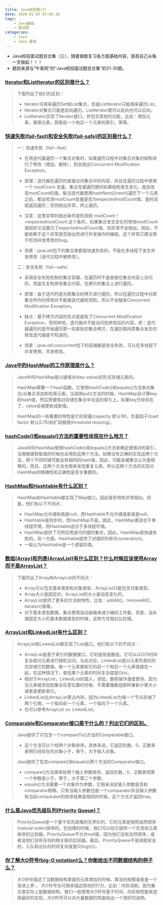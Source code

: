```yaml
---
title: Java校招题(3)
date: 2020-01-03 07:05:18
tags:
	- Java基础
	- 面试题
categories:
	- Java
	- Java 基础
---
```


* Java校招面试题目合集（三），随着做题复习各方面基础内容，提高自己从每一天做起！！！
* 题目来源与“牛客网”的“Java校招面试题目合集”的21-30题。

<!-- more -->

### [Iterator和ListIterator的区别是什么？]( https://www.nowcoder.com/ta/review-java/review?page=21 )

>  下面列出了他们的区别：
>
> * Iterator可用来遍历Set和List集合，但是ListIterator只能用来遍历List。
> * Iterator对集合只能是前向遍历，ListIterator既可以前向也可以后向。
> * ListIterator实现了Iterator接口，并包含其他的功能，比如：增加元素，替换元素，获取前一个和后一个元素的索引，等等。 

### [快速失败(fail-fast)和安全失败(fail-safe)的区别是什么？]( https://www.nowcoder.com/ta/review-java/review?page=22 )

> 一：快速失败（fail—fast）
>
> * 在用迭代器遍历一个集合对象时，如果遍历过程中对集合对象的结构进行了修改（增加、删除），则会抛出Concurrent Modification Exception。
>
> * 原理：迭代器在遍历时直接访问集合中的内容，并且在遍历过程中使用一个 modCount 变量。集合在被遍历期间如果结构发生变化，就会改变modCount的值。每当迭代器使用hashNext()/next()遍历下一个元素之前，都会检测modCount变量是否为expectedmodCount值，是的话就返回遍历；否则抛出异常，终止遍历。
>
> * 注意：这里异常的抛出条件是检测到 modCount！=expectedmodCount 这个条件。如果集合发生变化时修改modCount值刚好又设置为了expectedmodCount值，则异常不会抛出。因此，不能依赖于这个异常是否抛出而进行并发操作的编程，这个异常只建议用于检测并发修改的bug。
>
> * 场景：java.util包下的集合类都是快速失败的，不能在多线程下发生并发修改（迭代过程中被修改）。
>
> 二：安全失败（fail—safe）
>
> * 采用安全失败机制的集合容器，在遍历时不是直接在集合内容上访问的，而是先复制原有集合内容，在拷贝的集合上进行遍历。
>
> * 原理：由于迭代时是对原集合的拷贝进行遍历，所以在遍历过程中对原集合所作的修改并不能被迭代器检测到，所以不会触发Concurrent Modification Exception。
>
> * 缺点：基于拷贝内容的优点是避免了Concurrent Modification Exception，但同样地，迭代器并不能访问到修改后的内容，即：迭代器遍历的是开始遍历那一刻拿到的集合拷贝，在遍历期间原集合发生的修改迭代器是不知道的。
>
> * 场景：java.util.concurrent包下的容器都是安全失败，可以在多线程下并发使用，并发修改。

### [Java中的HashMap的工作原理是什么？]( https://www.nowcoder.com/ta/review-java/review?query=&asc=true&order=&page=23 )

>  Java中的HashMap是以键值对(key-value)的形式存储元素的。
>
> HashMap需要一个hash函数，它使用hashCode()和equals()方法来向集合/从集合添加和检索元素。当调用put()方法的时候，HashMap会计算key的hash值，然后把键值对存储在集合中合适的索引上。如果key已经存在了，value会被更新成新值。
>
> HashMap的一些重要的特性是它的容量(capacity 默认16)，负载因子(load factor 默认0.75)和扩容极限(threshold resizing)。 

### [hashCode()和equals()方法的重要性体现在什么地方？]( https://www.nowcoder.com/ta/review-java/review?query=&asc=true&order=&page=24 )

>  Java中的HashMap使用hashCode()和equals()方法来确定键值对的索引，当根据键获取值的时候也会用到这两个方法。如果没有正确的实现这两个方法，两个不同的键可能会有相同的hash值，因此，可能会被集合认为是相等的。而且，这两个方法也用来发现重复元素。所以这两个方法的实现对HashMap的精确性和正确性是至关重要的。 

### [HashMap和Hashtable有什么区别？]( https://www.nowcoder.com/ta/review-java/review?query=&asc=true&order=&page=25 )

> HashMap和Hashtable都实现了Map接口，因此很多特性非常相似。但是，他们有以下不同点：
>
> * HashMap允许键和值是null，而Hashtable不允许键或者值是null。
> * Hashtable是同步的，而HashMap不是。因此，HashMap更适合于单线程环境，而Hashtable适合于多线程环境。
> * HashMap提供了可供应用迭代的键的集合，因此，HashMap是快速失败的。另一方面，Hashtable提供了对键的列举(Enumeration)。
> * 一般认为Hashtable是一个遗留的类。 

### [数组(Array)和列表(ArrayList)有什么区别？什么时候应该使用Array而不是ArrayList？]( https://www.nowcoder.com/ta/review-java/review?page=26 )

> 下面列出了Array和ArrayList的不同点：
>
> * Array可以包含基本类型和对象类型，ArrayList只能包含对象类型。
> * Array大小是固定的，ArrayList的大小是动态变化的。
> * ArrayList提供了更多的方法和特性，比如：addAll()，removeAll()，iterator()等等。
> * 对于基本类型数据，集合使用自动装箱来减少编码工作量。但是，当处理固定大小的基本数据类型的时候，这种方式相对比较慢。 

### [ArrayList和LinkedList有什么区别？]( https://www.nowcoder.com/ta/review-java/review?page=27 )

> ArrayList和LinkedList都实现了List接口，他们有以下的不同点：
>
> * ArrayList是基于索引的数据接口，它的底层是数组。它可以以O(1)时间复杂度对元素进行随机访问。与此对应，LinkedList是以元素列表的形式存储它的数据，每一个元素都和它的前一个和后一个元素链接在一起，在这种情况下，查找某个元素的时间复杂度是O(n)。
> * 相对于ArrayList，LinkedList的插入，添加，删除操作速度更快，因为当元素被添加到集合任意位置的时候，不需要像数组那样重新计算大小或者是更新索引。
> * LinkedList比ArrayList更占内存，因为LinkedList为每一个节点存储了两个引用，一个指向前一个元素，一个指向下一个元素。
> * 也可以参考ArrayList vs. LinkedList。 

### [Comparable和Comparator接口是干什么的？列出它们的区别。]( https://www.nowcoder.com/ta/review-java/review?page=28 )

> Java提供了只包含一个compareTo()方法的Comparable接口。
>
> * 这个方法可以个给两个对象排序。具体来说，它返回负数，0，正数来表明已经存在的对象小于，等于，大于输入对象。
>
> Java提供了包含compare()和equals()两个方法的Comparator接口。
>
> * compare()方法用来给两个输入参数排序，返回负数，0，正数表明第一个参数是小于，等于，大于第二个参数。
> * equals()方法需要一个对象作为参数，它用来决定输入参数是否和comparator相等。只有当输入参数也是一个comparator并且输入参数和当前comparator的排序结果是相同的时候，这个方法才返回true。 

### [什么是Java优先级队列(Priority Queue)？]( https://www.nowcoder.com/ta/review-java/review?page=29 )

> PriorityQueue是一个基于优先级堆的无界队列，它的元素是按照自然顺序(natural order)排序的。在创建的时候，我们可以给它提供一个负责给元素排序的比较器。PriorityQueue不允许null值，因为他们没有自然顺序，或者说他们没有任何的相关联的比较器。最后，PriorityQueue不是线程安全的，入队和出队的时间复杂度是O(log(n))。

### [你了解大O符号(big-O notation)么？你能给出不同数据结构的例子么？]( https://www.nowcoder.com/ta/review-java/review?page=30 )

> 大O符号描述了当数据结构里面的元素增加的时候，算法的规模或者是一个渐进上界 。
> 大O符号也可用来描述其他的行为，比如：内存消耗。因为集合类实际上是数据结构，我们一般使用大O符号基于时间，内存和性能来选择最好的实现。大O符号可以对大量数据的性能给出一个很好的说明。 
